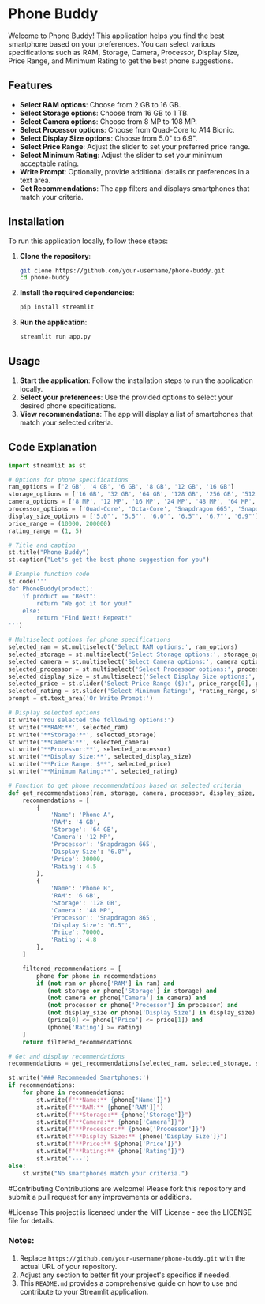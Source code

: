 # Phone Buddy

Welcome to Phone Buddy! This application helps you find the best smartphone based on your preferences. You can select various specifications such as RAM, Storage, Camera, Processor, Display Size, Price Range, and Minimum Rating to get the best phone suggestions.

## Features

- **Select RAM options**: Choose from 2 GB to 16 GB.
- **Select Storage options**: Choose from 16 GB to 1 TB.
- **Select Camera options**: Choose from 8 MP to 108 MP.
- **Select Processor options**: Choose from Quad-Core to A14 Bionic.
- **Select Display Size options**: Choose from 5.0" to 6.9".
- **Select Price Range**: Adjust the slider to set your preferred price range.
- **Select Minimum Rating**: Adjust the slider to set your minimum acceptable rating.
- **Write Prompt**: Optionally, provide additional details or preferences in a text area.
- **Get Recommendations**: The app filters and displays smartphones that match your criteria.

## Installation

To run this application locally, follow these steps:

1. **Clone the repository**:
    ```sh
    git clone https://github.com/your-username/phone-buddy.git
    cd phone-buddy
    ```

2. **Install the required dependencies**:
    ```sh
    pip install streamlit
    ```

3. **Run the application**:
    ```sh
    streamlit run app.py
    ```

## Usage

1. **Start the application**: Follow the installation steps to run the application locally.
2. **Select your preferences**: Use the provided options to select your desired phone specifications.
3. **View recommendations**: The app will display a list of smartphones that match your selected criteria.

## Code Explanation

```python
import streamlit as st

# Options for phone specifications
ram_options = ['2 GB', '4 GB', '6 GB', '8 GB', '12 GB', '16 GB']
storage_options = ['16 GB', '32 GB', '64 GB', '128 GB', '256 GB', '512 GB', '1 TB']
camera_options = ['8 MP', '12 MP', '16 MP', '24 MP', '48 MP', '64 MP', '108 MP']
processor_options = ['Quad-Core', 'Octa-Core', 'Snapdragon 665', 'Snapdragon 865', 'Exynos 990', 'A14 Bionic']
display_size_options = ['5.0"', '5.5"', '6.0"', '6.5"', '6.7"', '6.9"']
price_range = (10000, 200000)
rating_range = (1, 5)

# Title and caption
st.title("Phone Buddy")
st.caption("Let's get the best phone suggestion for you")

# Example function code
st.code('''
def PhoneBuddy(product):
    if product == "Best":
        return "We got it for you!"
    else:
        return "Find Next! Repeat!"
''')

# Multiselect options for phone specifications
selected_ram = st.multiselect('Select RAM options:', ram_options)
selected_storage = st.multiselect('Select Storage options:', storage_options)
selected_camera = st.multiselect('Select Camera options:', camera_options)
selected_processor = st.multiselect('Select Processor options:', processor_options)
selected_display_size = st.multiselect('Select Display Size options:', display_size_options)
selected_price = st.slider('Select Price Range ($):', price_range[0], price_range[1], (price_range[0], price_range[1]))
selected_rating = st.slider('Select Minimum Rating:', *rating_range, step=1)
prompt = st.text_area('Or Write Prompt:')

# Display selected options
st.write('You selected the following options:')
st.write('**RAM:**', selected_ram)
st.write('**Storage:**', selected_storage)
st.write('**Camera:**', selected_camera)
st.write('**Processor:**', selected_processor)
st.write('**Display Size:**', selected_display_size)
st.write('**Price Range: $**', selected_price)
st.write('**Minimum Rating:**', selected_rating)

# Function to get phone recommendations based on selected criteria
def get_recommendations(ram, storage, camera, processor, display_size, price, rating):
    recommendations = [
        {
            'Name': 'Phone A',
            'RAM': '4 GB',
            'Storage': '64 GB',
            'Camera': '12 MP',
            'Processor': 'Snapdragon 665',
            'Display Size': '6.0"',
            'Price': 30000,
            'Rating': 4.5
        },
        {
            'Name': 'Phone B',
            'RAM': '6 GB',
            'Storage': '128 GB',
            'Camera': '48 MP',
            'Processor': 'Snapdragon 865',
            'Display Size': '6.5"',
            'Price': 70000,
            'Rating': 4.8
        },
    ]

    filtered_recommendations = [
        phone for phone in recommendations
        if (not ram or phone['RAM'] in ram) and
           (not storage or phone['Storage'] in storage) and
           (not camera or phone['Camera'] in camera) and
           (not processor or phone['Processor'] in processor) and
           (not display_size or phone['Display Size'] in display_size) and
           (price[0] <= phone['Price'] <= price[1]) and
           (phone['Rating'] >= rating)
    ]
    return filtered_recommendations

# Get and display recommendations
recommendations = get_recommendations(selected_ram, selected_storage, selected_camera, selected_processor, selected_display_size, selected_price, selected_rating)

st.write('### Recommended Smartphones:')
if recommendations:
    for phone in recommendations:
        st.write(f"**Name:** {phone['Name']}")
        st.write(f"**RAM:** {phone['RAM']}")
        st.write(f"**Storage:** {phone['Storage']}")
        st.write(f"**Camera:** {phone['Camera']}")
        st.write(f"**Processor:** {phone['Processor']}")
        st.write(f"**Display Size:** {phone['Display Size']}")
        st.write(f"**Price:** ${phone['Price']}")
        st.write(f"**Rating:** {phone['Rating']}")
        st.write('---')
else:
    st.write("No smartphones match your criteria.")
```
#Contributing
Contributions are welcome! Please fork this repository and submit a pull request for any improvements or additions.

#License
This project is licensed under the MIT License - see the LICENSE file for details.

### Notes:
1. Replace `https://github.com/your-username/phone-buddy.git` with the actual URL of your repository.
2. Adjust any section to better fit your project's specifics if needed.
3. This `README.md` provides a comprehensive guide on how to use and contribute to your Streamlit application.

